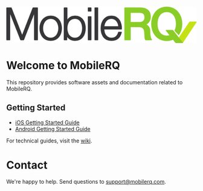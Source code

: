 ![MobileRQ](MobileRQ-logo.png)

# Welcome to MobileRQ

This repository provides software assets and documentation related to MobileRQ. 

## Getting Started

* [iOS Getting Started Guide](https://github.com/mobilerq/mobilerq/wiki/iOS%20Getting%20Started%20Guide)
* [Android Getting Started Guide](https://github.com/mobilerq/mobilerq/wiki/Android%20Getting%20Started%20Guide)

For technical guides, visit the [wiki](https://github.com/mobilerq/mobilerq/wiki).

# Contact

We're happy to help. Send questions to support@mobilerq.com.
